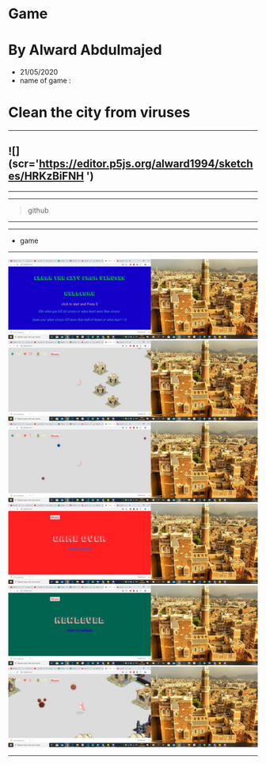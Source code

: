 # Game
# **By Alward Abdulmajed**
* 21/05/2020
* name of game :
# Clean the city from viruses
---
![](scr='https://editor.p5js.org/alward1994/sketches/HRKzBiFNH
')
---
***
____
>github
---
***
* game
---
![](photo/g1.jpg)
![](photo/g2.jpg)
![](photo/g3.jpg)
![](photo/g4.jpg)
![](photo/g5.jpg)
![](photo/g6.jpg)
***

